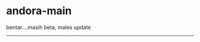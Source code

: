 # andora-main
 bentar....masih beta, males update

-----------------------------------------------------------------------------------------------------------------------------------------------------------------------------------------------------------------------------------------------------------------------------------
